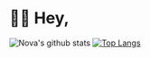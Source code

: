 # 👋🏻 Hey,
![Nova's github stats](https://github-readme-stats.vercel.app/api?username=agentnova&hide=issues,prs&show_icons=true&count_private=true&include_all_commits=true)
[![Top Langs](https://github-readme-stats.vercel.app/api/top-langs/?username=agentnova&layout=compact&line_height=250)](https://github.com/anuraghazra/github-readme-stats)

